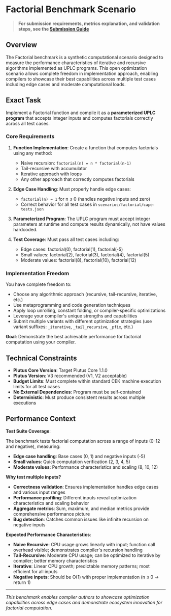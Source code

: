 # Factorial Benchmark Scenario

> **For submission requirements, metrics explanation, and validation steps, see the [Submission Guide](../../doc/submission-guide.md)**

## Overview

The Factorial benchmark is a synthetic computational scenario designed to measure the performance characteristics of iterative and recursive algorithms implemented as UPLC programs. This open optimization scenario allows complete freedom in implementation approach, enabling compilers to showcase their best capabilities across multiple test cases including edge cases and moderate computational loads.

## Exact Task

Implement a Factorial function and compile it as a **parameterized UPLC program** that accepts integer inputs and computes factorials correctly across all test cases.

### Core Requirements

1. **Function Implementation**: Create a function that computes factorials using any method:
   - Naive recursion: `factorial(n) = n * factorial(n-1)`
   - Tail-recursive with accumulator
   - Iterative approach with loops
   - Any other approach that correctly computes factorials

2. **Edge Case Handling**: Must properly handle edge cases:
   - `factorial(n) = 1` for n ≤ 0 (handles negative inputs and zero)
   - Correct behavior for all test cases in `scenarios/factorial/cape-tests.json`

3. **Parameterized Program**: The UPLC program must accept integer parameters at runtime and compute results dynamically, not have values hardcoded.

4. **Test Coverage**: Must pass all test cases including:
   - Edge cases: factorial(0), factorial(1), factorial(-5)
   - Small values: factorial(2), factorial(3), factorial(4), factorial(5)
   - Moderate values: factorial(8), factorial(10), factorial(12)

### Implementation Freedom

You have complete freedom to:

- Choose any algorithmic approach (recursive, tail-recursive, iterative, etc.)
- Use metaprogramming and code generation techniques
- Apply loop unrolling, constant folding, or compiler-specific optimizations
- Leverage your compiler's unique strengths and capabilities
- Submit multiple variants with different optimization strategies (use variant suffixes: `_iterative`, `_tail_recursive`, `_pfix`, etc.)

**Goal**: Demonstrate the best achievable performance for factorial computation using your compiler.

## Technical Constraints

- **Plutus Core Version**: Target Plutus Core 1.1.0
- **Plutus Version**: V3 recommended (V1, V2 acceptable)
- **Budget Limits**: Must complete within standard CEK machine execution limits for all test cases
- **No External Dependencies**: Program must be self-contained
- **Deterministic**: Must produce consistent results across multiple executions

## Performance Context

**Test Suite Coverage**:

The benchmark tests factorial computation across a range of inputs (0-12 and negative), measuring:

- **Edge case handling**: Base cases (0, 1) and negative inputs (-5)
- **Small values**: Quick computation verification (2, 3, 4, 5)
- **Moderate values**: Performance characteristics and scaling (8, 10, 12)

**Why test multiple inputs?**

- **Correctness validation**: Ensures implementation handles edge cases and various input ranges
- **Performance profiling**: Different inputs reveal optimization characteristics and scaling behavior
- **Aggregate metrics**: Sum, maximum, and median metrics provide comprehensive performance picture
- **Bug detection**: Catches common issues like infinite recursion on negative inputs

**Expected Performance Characteristics**:

- **Naive Recursive**: CPU usage grows linearly with input; function call overhead visible; demonstrates compiler's recursion handling
- **Tail-Recursive**: Moderate CPU usage; can be optimized to iterative by compiler; better memory characteristics
- **Iterative**: Linear CPU growth; predictable memory patterns; most efficient for all inputs
- **Negative inputs**: Should be O(1) with proper implementation (n ≤ 0 → return 1)

---

_This benchmark enables compiler authors to showcase optimization capabilities across edge cases and demonstrate ecosystem innovation for factorial computation._
